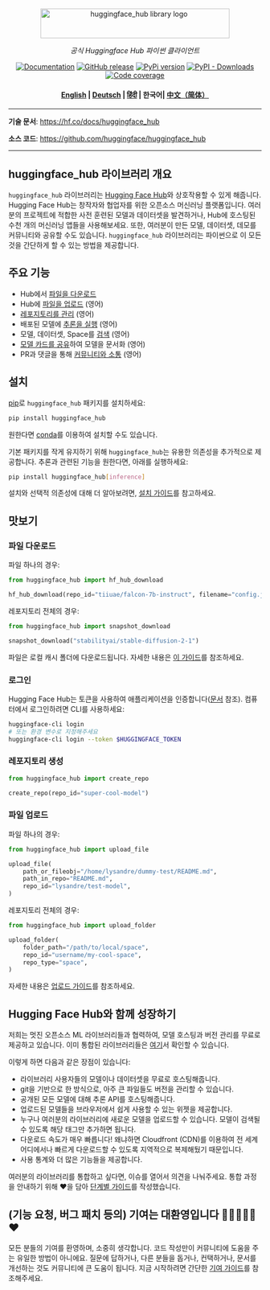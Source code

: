 <p align="center">
  <br/>
    <img alt="huggingface_hub library logo" src="https://huggingface.co/datasets/huggingface/documentation-images/raw/main/huggingface_hub.svg" width="376" height="59" style="max-width: 100%;">
  <br/>
</p>

<p align="center">
    <i>공식 Huggingface Hub 파이썬 클라이언트</i>
</p>

<p align="center">
    <a href="https://huggingface.co/docs/huggingface_hub/ko/index"><img alt="Documentation" src="https://img.shields.io/website/http/huggingface.co/docs/huggingface_hub/index.svg?down_color=red&down_message=offline&up_message=online&label=doc"></a>
    <a href="https://github.com/huggingface/huggingface_hub/releases"><img alt="GitHub release" src="https://img.shields.io/github/release/huggingface/huggingface_hub.svg"></a>
    <a href="https://github.com/huggingface/huggingface_hub"><img alt="PyPi version" src="https://img.shields.io/pypi/pyversions/huggingface_hub.svg"></a>
    <a href="https://pypi.org/project/huggingface-hub"><img alt="PyPI - Downloads" src="https://img.shields.io/pypi/dm/huggingface_hub"></a>
    <a href="https://codecov.io/gh/huggingface/huggingface_hub"><img alt="Code coverage" src="https://codecov.io/gh/huggingface/huggingface_hub/branch/main/graph/badge.svg?token=RXP95LE2XL"></a>
</p>

<h4 align="center">
    <p>
        <a href="https://github.com/huggingface/huggingface_hub/blob/main/README.md">English</a> |
        <a href="https://github.com/huggingface/huggingface_hub/blob/main/README_de.md">Deutsch</a> |
        <a href="https://github.com/huggingface/huggingface_hub/blob/main/README_hi.md">हिंदी</a> |
        <b>한국어</b>|
        <a href="https://github.com/huggingface/huggingface_hub/blob/main/README_cn.md">中文（简体）</a>
    <p>
</h4>

---

**기술 문서**: <a href="https://hf.co/docs/huggingface_hub" target="_blank">https://hf.co/docs/huggingface_hub</a>

**소스 코드**: <a href="https://github.com/huggingface/huggingface_hub" target="_blank">https://github.com/huggingface/huggingface_hub</a>

---

## huggingface_hub 라이브러리 개요

`huggingface_hub` 라이브러리는 [Hugging Face Hub](https://huggingface.co/)와 상호작용할 수 있게 해줍니다. Hugging Face Hub는 창작자와 협업자를 위한 오픈소스 머신러닝 플랫폼입니다. 여러분의 프로젝트에 적합한 사전 훈련된 모델과 데이터셋을 발견하거나, Hub에 호스팅된 수천 개의 머신러닝 앱들을 사용해보세요. 또한, 여러분이 만든 모델, 데이터셋, 데모를 커뮤니티와 공유할 수도 있습니다. `huggingface_hub` 라이브러리는 파이썬으로 이 모든 것을 간단하게 할 수 있는 방법을 제공합니다.

## 주요 기능

- Hub에서 [파일을 다운로드](https://huggingface.co/docs/huggingface_hub/main/ko/guides/download)
- Hub에 [파일을 업로드](https://huggingface.co/docs/huggingface_hub/main/en/guides/upload) (영어)
- [레포지토리를 관리](https://huggingface.co/docs/huggingface_hub/main/en/guides/repository) (영어)
- 배포된 모델에 [추론을 실행](https://huggingface.co/docs/huggingface_hub/main/en/guides/inference) (영어)
- 모델, 데이터셋, Space를 [검색](https://huggingface.co/docs/huggingface_hub/main/en/guides/search) (영어)
- [모델 카드를 공유](https://huggingface.co/docs/huggingface_hub/main/en/guides/model-cards)하여 모델을 문서화 (영어)
- PR과 댓글을 통해 [커뮤니티와 소통](https://huggingface.co/docs/huggingface_hub/main/en/guides/community) (영어)

## 설치

[pip](https://pypi.org/project/huggingface-hub/)로 `huggingface_hub` 패키지를 설치하세요:

```bash
pip install huggingface_hub
```

원한다면 [conda](https://huggingface.co/docs/huggingface_hub/ko/installation#install-with-conda)를 이용하여 설치할 수도 있습니다.

기본 패키지를 작게 유지하기 위해 `huggingface_hub`는 유용한 의존성을 추가적으로 제공합니다. 추론과 관련된 기능을 원한다면, 아래를 실행하세요:

```bash
pip install huggingface_hub[inference]
```

설치와 선택적 의존성에 대해 더 알아보려면, [설치 가이드](https://huggingface.co/docs/huggingface_hub/ko/installation)를 참고하세요.

## 맛보기

### 파일 다운로드

파일 하나의 경우:

```py
from huggingface_hub import hf_hub_download

hf_hub_download(repo_id="tiiuae/falcon-7b-instruct", filename="config.json")
```

레포지토리 전체의 경우:

```py
from huggingface_hub import snapshot_download

snapshot_download("stabilityai/stable-diffusion-2-1")
```

파일은 로컬 캐시 폴더에 다운로드됩니다. 자세한 내용은 [이 가이드](https://huggingface.co/docs/huggingface_hub/ko/guides/manage-cache)를 참조하세요.

### 로그인

Hugging Face Hub는 토큰을 사용하여 애플리케이션을 인증합니다([문서](https://huggingface.co/docs/hub/security-tokens) 참조). 컴퓨터에서 로그인하려면 CLI를 사용하세요:

```bash
huggingface-cli login
# 또는 환경 변수로 지정해주세요
huggingface-cli login --token $HUGGINGFACE_TOKEN
```

### 레포지토리 생성

```py
from huggingface_hub import create_repo

create_repo(repo_id="super-cool-model")
```

### 파일 업로드

파일 하나의 경우:

```py
from huggingface_hub import upload_file

upload_file(
    path_or_fileobj="/home/lysandre/dummy-test/README.md",
    path_in_repo="README.md",
    repo_id="lysandre/test-model",
)
```

레포지토리 전체의 경우:

```py
from huggingface_hub import upload_folder

upload_folder(
    folder_path="/path/to/local/space",
    repo_id="username/my-cool-space",
    repo_type="space",
)
```

자세한 내용은 [업로드 가이드](https://huggingface.co/docs/huggingface_hub/ko/guides/upload)를 참조하세요.

## Hugging Face Hub와 함께 성장하기

저희는 멋진 오픈소스 ML 라이브러리들과 협력하여, 모델 호스팅과 버전 관리를 무료로 제공하고 있습니다. 이미 통합된 라이브러리들은 [여기](https://huggingface.co/docs/hub/libraries)서 확인할 수 있습니다.

이렇게 하면 다음과 같은 장점이 있습니다:

- 라이브러리 사용자들의 모델이나 데이터셋을 무료로 호스팅해줍니다.
- git을 기반으로 한 방식으로, 아주 큰 파일들도 버전을 관리할 수 있습니다.
- 공개된 모든 모델에 대해 추론 API를 호스팅해줍니다.
- 업로드된 모델들을 브라우저에서 쉽게 사용할 수 있는 위젯을 제공합니다.
- 누구나 여러분의 라이브러리에 새로운 모델을 업로드할 수 있습니다. 모델이 검색될 수 있도록 해당 태그만 추가하면 됩니다.
- 다운로드 속도가 매우 빠릅니다! 왜냐하면 Cloudfront (CDN)를 이용하여 전 세계 어디에서나 빠르게 다운로드할 수 있도록 지역적으로 복제해뒀기 때문입니다.
- 사용 통계와 더 많은 기능들을 제공합니다.

여러분의 라이브러리를 통합하고 싶다면, 이슈를 열어서 의견을 나눠주세요. 통합 과정을 안내하기 위해 ❤️을 담아 [단계별 가이드](https://huggingface.co/docs/hub/adding-a-library)를 작성했습니다.

## (기능 요청, 버그 패치 등의) 기여는 대환영입니다 💙💚💛💜🧡❤️

모든 분들의 기여를 환영하며, 소중히 생각합니다. 코드 작성만이 커뮤니티에 도움을 주는 유일한 방법이 아니에요.
질문에 답하거나, 다른 분들을 돕거나, 컨택하거나, 문서를 개선하는 것도 커뮤니티에 큰 도움이 됩니다.
지금 시작하려면 간단한 [기여 가이드](https://github.com/huggingface/huggingface_hub/blob/main/CONTRIBUTING.md)를 참조해주세요.
